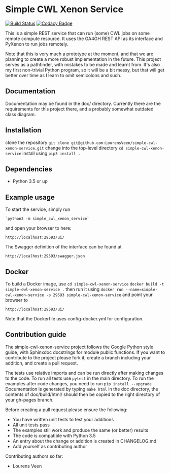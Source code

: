 Simple CWL Xenon Service
========================
[![Build Status](https://api.travis-ci.org/LourensVeen/simple-cwl-xenon-service.svg?branch=master)](https://travis-ci.org/LourensVeen/simple-cwl-xenon-service) [![Codacy Badge](https://api.codacy.com/project/badge/Grade/56de5791221a42e5964ba9d3a949c9c4)](https://www.codacy.com/app/LourensVeen/simple-cwl-xenon-service)

This is a simple REST service that can run (some) CWL jobs on some remote
compute resource. It uses the GA4GH REST API as its interface and PyXenon
to run jobs remotely.

Note that this is very much a prototype at the moment, and that we are
planning to create a more robust implementation in the future. This
project serves as a pathfinder, with mistakes to be made and learnt
from. It's also my first non-trivial Python program, so it will be a bit
messy, but that will get better over time as I learn to omit semicolons
and such.

Documentation
-------------
Documentation may be found in the doc/ directory. Currently there are
the requirements for this project there, and a probably somewhat outdated
class diagram.

Installation
------------
clone the repository
    `git clone git@github.com:LourensVeen/simple-cwl-xenon-service.git`
change into the top-level directory
    `cd simple-cwl-xenon-service`
install using
    `pip3 install .`

Dependencies
------------
 * Python 3.5 or up

Example usage
-------------
To start the service, simply run

    `python3 -m simple_cwl_xenon_service`

and open your browser to here:

```
http://localhost:29593/ui/
```

The Swagger definition of the interface can be found at

```
http://localhost:29593/swagger.json
```

Docker
------

To build a Docker image, use
    `cd simple-cwl-xenon-service`
    `docker build -t simple-cwl-xenon-service .`
then run it using
    `docker run --name=simple-cwl-xenon-service -p 29593 simple-cwl-xenon-service`
and point your browser to

```
http://localhost:29593/ui/
```

Note that the Dockerfile uses config-docker.yml for configuration.

Contribution guide
------------------
The simple-cwl-xenon-service project follows the Google Python style guide, with Sphinxdoc docstrings for module public functions. If you want to
contribute to the project please fork it, create a branch including your addition, and create a pull request.

The tests use relative imports and can be run directly after making
changes to the code. To run all tests use `pytest` in the main directory.
To run the examples after code changes, you need to run `pip install --upgrade .`
Documentation is generated by typing `make html` in the doc directory,
the contents of doc/build/html/ should then be copied to the right directory of your gh-pages branch.

Before creating a pull request please ensure the following:
* You have written unit tests to test your additions
* All unit tests pass
* The examples still work and produce the same (or better) results
* The code is compatible with Python 3.5
* An entry about the change or addition is created in CHANGELOG.md
* Add yourself as contributing author

Contributing authors so far:
* Lourens Veen
